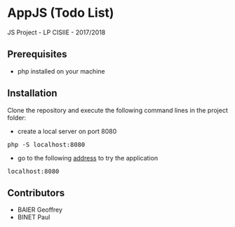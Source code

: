 # AppJS (Todo List)

JS Project - LP CISIIE - 2017/2018

## Prerequisites

- php installed on your machine

## Installation

Clone the repository and execute the following command lines in the project folder:

- create a local server on port 8080

<pre>php -S localhost:8080</pre>

- go to the following [address](http://localhost:8080) to try the application

<pre>localhost:8080</pre>

## Contributors

- BAIER Geoffrey
- BINET Paul
